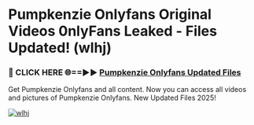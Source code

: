 # Pumpkenzie Onlyfans Original Videos 0nlyFans Leaked - Files Updated! (wlhj)

<h3>🔴 CLICK HERE 🌐==►► <a href="https://tinyurl.com/ehrbuxhb" rel="nofollow">Pumpkenzie Onlyfans Updated Files</a></h3>

Get Pumpkenzie Onlyfans and all content. Now you can access all videos and pictures of Pumpkenzie Onlyfans. New Updated Files 2025!

[![wlhj](https://i.imgur.com/lVYEuWS.gif)](https://tinyurl.com/ehrbuxhb)
